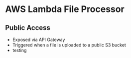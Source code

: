 
# AWS Lambda File Processor

## Public Access

- Exposed via API Gateway
- Triggered when a file is uploaded to a public S3 bucket
- testing
